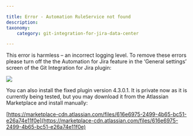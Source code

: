 ```yaml
---

title: Error - Automation RuleService not found
description: 
taxonomy:
    category: git-integration-for-jira-data-center

---
```


This error is harmless – an incorrect logging level. To remove these errors please turn off the the Automation for Jira feature in the ‘General settings’ screen of the Git Integration for Jira plugin:

![](https://bigbrassband.atlassian.net/wiki/download/attachments/2115600405/132c6260-90f6-4a1a-bba4-8d0a38d9c4d0%23media-blob-url=true&id=688fa9a3-e39c-463d-a4b1-99121654cc5f&contextId=20751&collection=?api=v2)

You can also install the fixed plugin version 4.3.0.1. It is private now as it is currently being tested, but you may download it from the Atlassian Marketplace and install manually:

[https://marketplace-cdn.atlassian.com/files/616e6975-2499-4b65-bc51-e26a74e11f0e](https://marketplace-cdn.atlassian.com/files/616e6975-2499-4b65-bc51-e26a74e11f0e)

